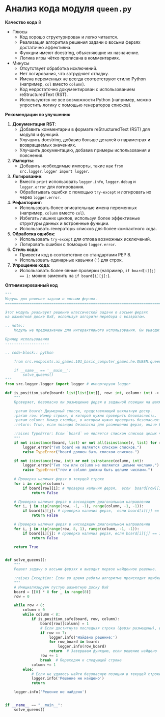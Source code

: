 # Анализ кода модуля `queen.py`

**Качество кода**
8
- Плюсы
    - Код хорошо структурирован и легко читается.
    - Реализация алгоритма решения задачи о восьми ферзях достаточно эффективна.
    - Функции имеют docstring, объясняющие их назначение.
    - Логика игры чётко прописана в комментариях.
- Минусы
    - Отсутствует обработка исключений.
    - Нет логирования, что затрудняет отладку.
    - Имена переменных не всегда соответствуют стилю Python (например, `col` вместо `column`).
    - Код недостаточно документирован с использованием reStructuredText (RST).
    - Используются не все возможности Python (например, можно упростить логику с помощью генераторов списков).

**Рекомендации по улучшению**

1.  **Документация RST**:
    - Добавить комментарии в формате reStructuredText (RST) для модуля и функций.
    - Улучшить docstring, добавив больше деталей о параметрах и возвращаемых значениях.
    - Улучшить документацию, добавив примеры использования и пояснения.
2.  **Импорты**:
    - Добавить необходимые импорты, такие как `from src.logger.logger import logger`.
3.  **Логирование**:
    - Вместо `print` использовать `logger.info`, `logger.debug` и `logger.error` для логирования.
    - Обрабатывать ошибки с помощью `try-except` и логировать их через `logger.error`.
4.  **Рефакторинг**:
    - Использовать более описательные имена переменных (например, `column` вместо `col`).
    - Избегать лишних циклов, используя более эффективные структуры данных и встроенные функции.
    - Использовать генераторы списков для более компактного кода.
5.  **Обработка ошибок**:
    - Использовать `try-except` для отлова возможных исключений.
    - Логировать ошибки с помощью `logger.error`.
6.  **Стиль кода**:
    - Привести код в соответствие со стандартами PEP 8.
    - Использовать одинарные кавычки (`'`) для строк.
7.  **Упрощение кода**:
    - Использовать более явные проверки (например, `if board[i][j] == 1:` можно заменить на `if board[i][j]:`).

**Оптимизированный код**

```python
"""
Модуль для решения задачи о восьми ферзях.
=========================================================================================

Этот модуль реализует решение классической задачи о восьми ферзях
на шахматной доске 8x8, используя алгоритм перебора с возвратом.

.. note::
    Модуль не предназначен для интерактивного использования. Он выводит первое найденное решение.

Пример использования
--------------------

.. code-block:: python

    from src.endpoints.ai_games.101_basic_computer_games.he.QUEEN.queen import solve_queens

    if __name__ == '__main__':
        solve_queens()
"""
from src.logger.logger import logger # импортируем logger

def is_position_safe(board: list[list[int]], row: int, column: int) -> bool:
    """
    Проверяет, безопасно ли размещение ферзя в заданной позиции на шахматной доске.

    :param board: Двумерный список, представляющий шахматную доску.
    :param row: Номер строки, в которой нужно проверить безопасность.
    :param column: Номер столбца, в котором нужно проверить безопасность.
    :return: True, если позиция безопасна для размещения ферзя, иначе False.

    :raises TypeError: Если `board` не является списком списков целых чисел или если `row` или `column` не целые числа.
    """
    if not isinstance(board, list) or not all(isinstance(r, list) for r in board):
        logger.error("Тип board не является списком списков.")
        raise TypeError("board должен быть списком списков.")

    if not isinstance(row, int) or not isinstance(column, int):
        logger.error("Тип row или column не являются целыми числами.")
        raise TypeError("row и column должны быть целыми числами.")
    
    # Проверка наличия ферзя в текущей строке
    for i in range(column):
        if board[row][i]: # проверка наличия ферзя,  если  board[row][i] == 1
            return False

    # Проверка наличия ферзя в восходящем диагональном направлении
    for i, j in zip(range(row, -1, -1), range(column, -1, -1)):
        if board[i][j]: # проверка наличия ферзя,  если board[i][j] == 1
            return False

    # Проверка наличия ферзя в нисходящем диагональном направлении
    for i, j in zip(range(row, 8, 1), range(column, -1, -1)):
        if board[i][j]: # проверка наличия ферзя, если board[i][j] == 1
            return False

    return True


def solve_queens():
    """
    Решает задачу о восьми ферзях и выводит первое найденное решение.

    :raises Exception: Если во время работы алгоритма происходит ошибка.
    """
    # Инициализируем пустую шахматную доску 8x8
    board = [[0] * 8 for _ in range(8)]
    row = 0

    while row < 8:
        column = 0
        while column < 8:
            if is_position_safe(board, row, column):
                board[row][column] = 1
                # Если достигнута последняя строка (ферзи размещены), выводим доску
                if row == 7:
                    logger.info('Найдено решение:')
                    for row_board in board:
                        logger.info(row_board)
                    return  # Завершаем функцию, если решение найдено
                row += 1
                break  # Переходим к следующей строке
            column += 1
        else:
            # Если не удалось найти безопасную позицию в текущей строке,  сообщаем об отсутствии решения
            logger.info('Решение не найдено')
            return

    logger.info('Решение не найдено')


if __name__ == "__main__":
    solve_queens()
```
